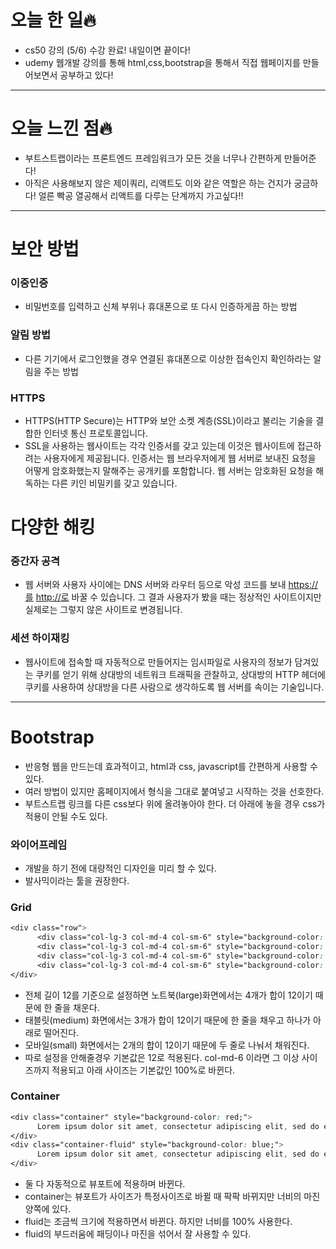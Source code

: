 # 오늘 한 일🔥

- cs50 강의 (5/6) 수강 완료! 내일이면 끝이다!
- udemy 웹개발 강의를 통해 html,css,bootstrap을 통해서 직접 웹페이지를 만들어보면서 공부하고 있다!

---

# 오늘 느낀 점🔥

- 부트스트랩이라는 프론트엔드 프레임워크가 모든 것을 너무나 간편하게 만들어준다!
- 아직은 사용해보지 않은 제이쿼리, 리액트도 이와 같은 역할은 하는 건지가 궁금하다! 얼른 빡공 열공해서 리액트를 다루는 단계까지 가고싶다!!

---

# 보안 방법

### 이중인증

- 비밀번호를 입력하고 신체 부위나 휴대폰으로 또 다시 인증하게끔 하는 방법

### 알림 방법

- 다른 기기에서 로그인했을 경우 연결된 휴대폰으로 이상한 접속인지 확인하라는 알림을 주는 방법

### HTTPS

- HTTPS(HTTP Secure)는 HTTP와 보안 소켓 계층(SSL)이라고 불리는 기술을 결합한 인터넷 통신 프로토콜입니다.
- SSL을 사용하는 웹사이트는 각각 인증서를 갖고 있는데 이것은 웹사이트에 접근하려는 사용자에게 제공됩니다. 인증서는 웹 브라우저에게 웹 서버로 보내진 요청을 어떻게 암호화했는지 말해주는 공개키를 포함합니다. 웹 서버는 암호화된 요청을 해독하는 다른 키인 비밀키를 갖고 있습니다.

# 다양한 해킹

### 중간자 공격

- 웹 서버와 사용자 사이에는 DNS 서버와 라우터 등으로 악성 코드를 보내 [https://를](https://xn--bx2b/) [http://로](http://xn--2o2b/) 바꿀 수 있습니다. 그 결과 사용자가 봤을 때는 정상적인 사이트이지만 실제로는 그렇지 않은 사이트로 변경됩니다.

### 세션 하이재킹

- 웹사이트에 접속할 때 자동적으로 만들어지는 임시파일로 사용자의 정보가 담겨있는 쿠키를 얻기 위해 상대방의 네트워크 트래픽을 관찰하고, 상대방의 HTTP 헤더에 쿠키를 사용하여 상대방을 다른 사람으로 생각하도록 웹 서버를 속이는 기술입니다.

---

# Bootstrap

- 반응형 웹을 만드는데 효과적이고, html과 css, javascript를 간편하게 사용할 수 있다.
- 여러 방법이 있지만 홈페이지에서 형식을 그대로 붙여넣고 시작하는 것을 선호한다.
- 부트스트랩 링크를 다른 css보다 위에 올려놓아야 한다. 더 아래에 놓을 경우 css가 적용이 안될 수도 있다.

### 와이어프레임

- 개발을 하기 전에 대량적인 디자인을 미리 할 수 있다.
- 발사믹이라는 툴을 권장한다.

### Grid

```css
<div class="row">
      <div class="col-lg-3 col-md-4 col-sm-6" style="background-color: yellow; border: 1px solid black;">123</div>
      <div class="col-lg-3 col-md-4 col-sm-6" style="background-color: yellow; border: 1px solid black;">123</div>
      <div class="col-lg-3 col-md-4 col-sm-6" style="background-color: yellow; border: 1px solid black;">123</div>
      <div class="col-lg-3 col-md-4 col-sm-6" style="background-color: yellow; border: 1px solid black;">123</div>
</div>
```

- 전체 길이 12를 기준으로 설정하면 노트북(large)화면에서는 4개가 합이 12이기 때문에 한 줄을 채운다.
- 태블릿(medium) 화면에서는 3개가 합이 12이기 때문에 한 줄을 채우고 하나가 아래로 떨어진다.
- 모바일(small) 화면에서는 2개의 합이 12이기 때문에 두 줄로 나눠서 채워진다.
- 따로 설정을 안해줄경우 기본값은 12로 적용된다. col-md-6 이라면 그 이상 사이즈까지 적용되고 아래 사이즈는 기본값인 100%로 바뀐다.

### Container

```css
<div class="container" style="background-color: red;">
      Lorem ipsum dolor sit amet, consectetur adipiscing elit, sed do eiusmod tempor incididunt ut labore et dolore magna aliqua. Ut enim ad minim veniam, quis nostrud exercitation ullamco laboris nisi ut aliquip ex ea commodo consequat. Duis aute irure dolor in reprehenderit in voluptate velit esse cillum dolore eu fugiat nulla pariatur. Excepteur sint occaecat cupidatat non proident, sunt in culpa qui officia deserunt mollit anim id est laborum.
</div>
<div class="container-fluid" style="background-color: blue;">
      Lorem ipsum dolor sit amet, consectetur adipiscing elit, sed do eiusmod tempor incididunt ut labore et dolore magna aliqua. Ut enim ad minim veniam, quis nostrud exercitation ullamco laboris nisi ut aliquip ex ea commodo consequat. Duis aute irure dolor in reprehenderit in voluptate velit esse cillum dolore eu fugiat nulla pariatur. Excepteur sint occaecat cupidatat non proident, sunt in culpa qui officia deserunt mollit anim id est laborum.
</div>
```

- 둘 다 자동적으로 뷰포트에 적용하며 바뀐다.
- container는 뷰포트가 사이즈가 특정사이즈로 바뀔 때 팍팍 바뀌지만 너비의 마진 양쪽에 있다.
- fluid는 조금씩 크기에 적용하면서 바뀐다. 하지만 너비를 100% 사용한다.
- fluid의 부드러움에 패딩이나 마진을 섞어서 잘 사용할 수 있다.
